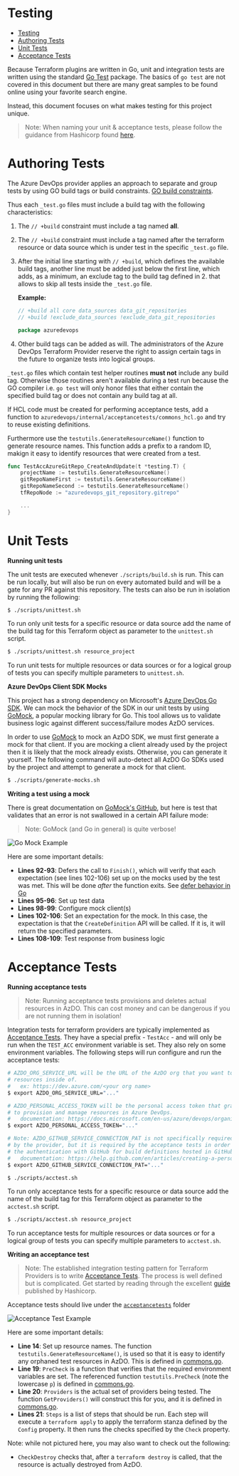 # Testing

- [Testing](#testing)
- [Authoring Tests](#authoring-tests)
- [Unit Tests](#unit-tests)
- [Acceptance Tests](#acceptance-tests)

Because Terraform plugins are written in Go, unit and integration tests are written using the standard [Go Test](https://golang.org/pkg/testing/) package. The basics of `go test` are not covered in this document but there are many great samples to be found online using your favorite search engine.

Instead, this document focuses on what makes testing for this project unique.

> Note: When naming your unit & acceptance tests, please follow the guidance from Hashicorp found [here](https://www.terraform.io/docs/extend/testing/unit-testing.html).

# Authoring Tests

The Azure DevOps provider applies an approach to separate and group tests by using GO build tags or build constraints. [GO build constraints](https://golang.org/pkg/go/build/#hdr-Build_Constraints).

Thus each `_test.go` files must include a build tag with the following characteristics:

1. The ``// +build`` constraint must include a tag named **all**.
2. The ``// +build`` constraint must include a tag named after the terraform resource or data source which is under test in the specific `_test.go` file.
3. After the initial line starting with ``// +build``, which defines the available build tags, another line must be added just below the first line, which adds, as a minimum, an exclude tag to the build tag defined in 2. that allows to skip all tests inside the `_test.go` file.

   **Example:**

   ```go
   // +build all core data_sources data_git_repositories
   // +build !exclude_data_sources !exclude_data_git_repositories

   package azuredevops
   ```

4. Other build tags can be added as will. The administrators of the Azure DevOps Terraform Provider reserve the right to assign certain tags in the future to organize tests into logical groups.

`_test.go` files which contain test helper routines **must not** include any build tag. Otherwise those routines aren't available during a test run because the GO compiler i.e. `go test` will only honor files that either contain the specified build tag or does not contain any build tag at all.

If HCL code must be created for performing acceptance tests, add a function to `azuredevops/internal/acceptancetests/commons_hcl.go` and try to reuse existing definitions.

Furthermore use the `testutils.GenerateResourceName()` function to generate resource names. This function adds a prefix to a random ID, makign it easy to identify resources that were created from a test.

```go
func TestAccAzureGitRepo_CreateAndUpdate(t *testing.T) {
	projectName := testutils.GenerateResourceName()
	gitRepoNameFirst := testutils.GenerateResourceName()
	gitRepoNameSecond := testutils.GenerateResourceName()
	tfRepoNode := "azuredevops_git_repository.gitrepo"

    ...
}
```

# Unit Tests

**Running unit tests**

The unit tests are executed whenever `./scripts/build.sh` is run. This can be run locally, but will also be run on every automated build and will be a gate for any PR against this repository. The tests can also be run in isolation by running the following:

```bash
$ ./scripts/unittest.sh
```

To run only unit tests for a specific resource or data source add the name of the build tag for this Terraform object as parameter to the `unittest.sh` script.

```bash
$ ./scripts/unittest.sh resource_project
```

To run unit tests for multiple resources or data sources or for a logical group of tests you can specify multiple parameters to `unittest.sh`.

**Azure DevOps Client SDK Mocks**

This project has a strong dependency on Microsoft's [Azure DevOps Go SDK](https://github.com/microsoft/azure-devops-go-api). We can mock the behavior of the SDK in our unit tests by using [GoMock](https://github.com/golang/mock), a popular mocking library for Go. This tool allows us to validate business logic against different success/failure modes AzDO services.

In order to use [GoMock](https://github.com/golang/mock) to mock an AzDO SDK, we must first generate a mock for that client. If you are mocking a client already used by the project then it is likely that the mock already exists. Otherwise, you can generate it yourself. The following command will auto-detect all AzDO Go SDKs used by the project and attempt to generate a mock for that client.

```bash
$ ./scripts/generate-mocks.sh
```

**Writing a test using a mock**

There is great documentation on [GoMock's GitHub](https://github.com/golang/mock), but here is test that validates that an error is not swallowed in a certain API failure mode:

> Note: GoMock (and Go in general) is quite verbose!

![Go Mock Example](https://user-images.githubusercontent.com/2497673/67523231-dbc05e00-f673-11e9-91c6-68a6684b3015.png)

Here are some important details:
 - **Lines 92-93**: Defers the call to `Finish()`, which will verify that each expectation (see lines 102-106) set up on the mocks used by the test was met. This will be done *after* the function exits. See [defer behavior in Go](https://tour.golang.org/flowcontrol/12)
 - **Lines 95-96**: Set up test data
 - **Lines 98-99**: Configure mock client(s)
 - **Lines 102-106**: Set an expectation for the mock. In this case, the expectation is that the `CreateDefinition` API will be called. If it is, it will return the specified parameters.
 - **Lines 108-109**: Test response from business logic

# Acceptance Tests

**Running acceptance tests**

> Note: Running acceptance tests provisions and deletes actual resources in AzDO. This can cost money and can be dangerous if you are not running them in isolation!

Integration tests for terraform providers are typically implemented as [Acceptance Tests](https://www.terraform.io/docs/extend/testing/acceptance-tests/index.html). They have a special prefix - `TestAcc` - and will only be run when the `TEST_ACC` environment variable is set. They also rely on some environment variables. The following steps will run configure and run the acceptance tests:

```bash
# AZDO_ORG_SERVICE_URL will be the URL of the AzDO org that you want to provison
# resources inside of.
#   ex: https://dev.azure.com/<your org name>
$ export AZDO_ORG_SERVICE_URL="..."

# AZDO_PERSONAL_ACCESS_TOKEN will be the personal access token that grants access
# to provision and manage resources in Azure DevOps.
#   documentation: https://docs.microsoft.com/en-us/azure/devops/organizations/accounts/use-personal-access-tokens-to-authenticate?view=azure-devops
$ export AZDO_PERSONAL_ACCESS_TOKEN="..."

# Note: AZDO_GITHUB_SERVICE_CONNECTION_PAT is not specifically required
# by the provider, but it is required by the acceptance tests in order to test
# the authentication with GitHub for build definitions hosted in GitHub.
#   documentation: https://help.github.com/en/articles/creating-a-personal-access-token-for-the-command-line
$ export AZDO_GITHUB_SERVICE_CONNECTION_PAT="..."

$ ./scripts/acctest.sh
```

To run only acceptance tests for a specific resource or data source add the name of the build tag for this Terraform object as parameter to the `acctest.sh` script.

```bash
$ ./scripts/acctest.sh resource_project
```

To run acceptance tests for multiple resources or data sources or for a logical group of tests you can specify multiple parameters to `acctest.sh`.

**Writing an acceptance test**

> Note: The established integration testing pattern for Terraform Providers is to write [Acceptance Tests](https://www.terraform.io/docs/extend/testing/acceptance-tests/index.html). The process is well defined but is complicated. Get started by reading through the excellent [guide](https://www.terraform.io/docs/extend/testing/acceptance-tests/testcase.html) published by Hashicorp.

Acceptance tests should live under the [`acceptancetests`](../azuredevops/internal/acceptancetests) folder

![Acceptance Test Example](https://user-images.githubusercontent.com/2497673/83199694-59b37e80-a107-11ea-9437-209c46f139ea.png)

Here are some important details:
 - **Line 14**: Set up resource names. The function `testutils.GenerateResourceName()`, is used so that it is easy to identify any orphaned test resources in AzDO. This is defined in [commons.go](../azuredevops/internal/acceptancetests/testutils/commons.go).
 - **Line 19**: `PreCheck` is a function that verifies that the required environment variables are set. The referenced function `testutils.PreCheck` (note the lowercase `p`) is defined in [commons.go](../azuredevops/internal/acceptancetests/testutils/commons.go).
 - **Line 20**: `Providers` is the actual set of providers being tested. The function `GetProviders()` will construct this for you, and it is defined in [commons.go](../azuredevops/internal/acceptancetests/testutils/commons.go).
- **Lines 21**: `Steps` is a list of steps that should be run. Each step will execute a `terraform apply` to apply the terraform stanza defined by the `Config` property. It then runs the checks specified by the `Check` property.


Note: while not pictured here, you may also want to check out the following:
- `CheckDestroy` checks that, after a `terraform destroy` is called, that the resource is actually destroyed from AzDO.
